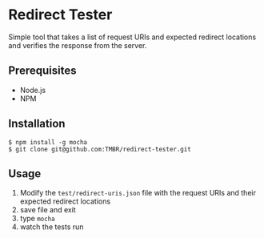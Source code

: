 # Redirect Tester

Simple tool that takes a list of request URIs and expected redirect locations and verifies the response from the server.

## Prerequisites

- Node.js
- NPM

## Installation

```
$ npm install -g mocha
$ git clone git@github.com:TMBR/redirect-tester.git
```

## Usage

1. Modify the `test/redirect-uris.json` file with the request URIs and their expected redirect locations
1. save file and exit
1. type `mocha`
1. watch the tests run

